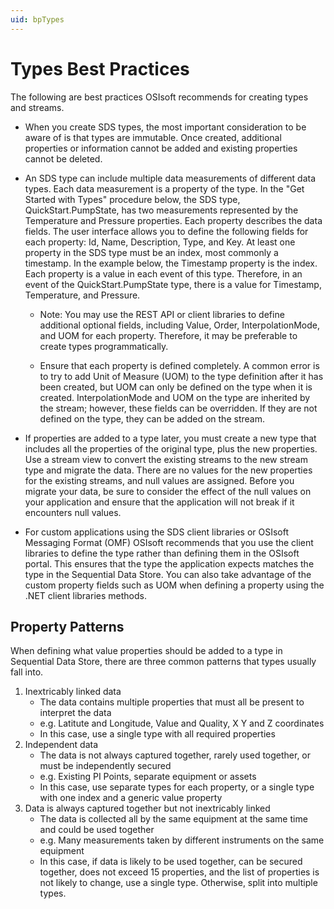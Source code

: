 ```yaml
---
uid: bpTypes
---
```


# Types Best Practices

The following are best practices OSIsoft recommends for creating types and streams.

- When you create SDS types, the most important consideration to be aware of is that types are immutable. Once created, additional properties or information cannot be added and existing properties cannot be deleted.

- An SDS type can include multiple data measurements of different data types. Each data measurement is a property of the type. In the "Get Started with Types" procedure below, the SDS type, QuickStart.PumpState, has two measurements represented by the Temperature and Pressure properties. Each property describes the data fields. The user interface allows you to define the following fields for each property: Id, Name, Description, Type, and Key. At least one property in the SDS type must be an index, most commonly a timestamp. In the example below, the Timestamp property is the index. Each property is a value in each event of this type. Therefore, in an event of the QuickStart.PumpState type, there is a value for Timestamp, Temperature, and Pressure.

  - Note: You may use the REST API or client libraries to define additional optional fields, including Value, Order, InterpolationMode, and UOM for each property. Therefore, it may be preferable to create types programmatically.

  - Ensure that each property is defined completely. A common error is to try to add Unit of Measure (UOM) to the type definition after it has been created, but UOM can only be defined on the type when it is created. InterpolationMode and UOM on the type are inherited by the stream; however, these fields can be overridden. If they are not defined on the type, they can be added on the stream.

- If properties are added to a type later, you must create a new type that includes all the properties of the original type, plus the new properties. Use a stream view to convert the existing streams to the new stream type and migrate the data. There are no values for the new properties for the existing streams, and null values are assigned. Before you migrate your data, be sure to consider the effect of the null values on your application and ensure that the application will not break if it encounters null values.

- For custom applications using the SDS client libraries or OSIsoft Messaging Format (OMF) OSIsoft recommends that you use the client libraries to define the type rather than defining them in the OSIsoft portal. This ensures that the type the application expects matches the type in the Sequential Data Store. You can also take advantage of the custom property fields such as UOM when defining a property using the .NET client libraries methods.

## Property Patterns

When defining what value properties should be added to a type in Sequential Data Store, there are three common patterns that types usually fall into.

1. Inextricably linked data
   - The data contains multiple properties that must all be present to interpret the data
   - e.g. Latitute and Longitude, Value and Quality, X Y and Z coordinates
   - In this case, use a single type with all required properties
2. Independent data
   - The data is not always captured together, rarely used together, or must be independently secured
   - e.g. Existing PI Points, separate equipment or assets
   - In this case, use separate types for each property, or a single type with one index and a generic value property
3. Data is always captured together but not inextricably linked
   - The data is collected all by the same equipment at the same time and could be used together
   - e.g. Many measurements taken by different instruments on the same equipment
   - In this case, if data is likely to be used together, can be secured together, does not exceed 15 properties, and the list of properties is not likely to change, use a single type. Otherwise, split into multiple types.
